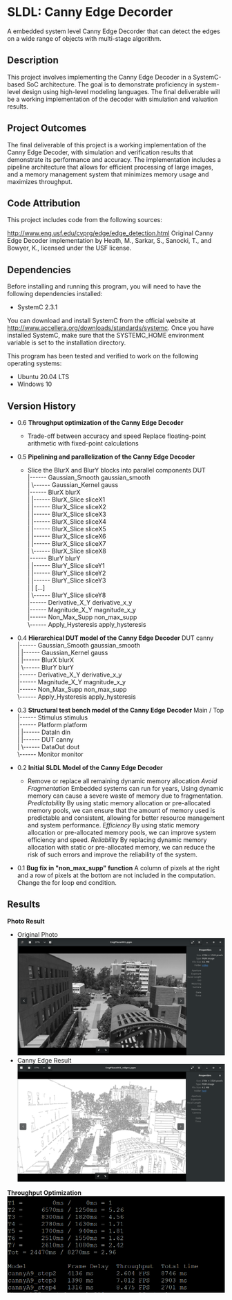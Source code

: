 # SLDL: Canny Edge Decorder

A embedded system level Canny Edge Decorder that can detect the edges on a wide range of objects with multi-stage algorithm.

## Description

This project involves implementing the Canny Edge Decoder in a SystemC-based SoC architecture. The goal is to demonstrate proficiency in system-level design using high-level modeling languages. The final deliverable will be a working implementation of the decoder with simulation and valuation results.

## Project Outcomes
The final deliverable of this project is a working implementation of the Canny Edge Decoder, with simulation and verification results that demonstrate its performance and accuracy. The implementation includes a pipeline architecture that allows for efficient processing of large images, and a memory management system that minimizes memory usage and maximizes throughput.

## Code Attribution
This project includes code from the following sources:

http://www.eng.usf.edu/cvprg/edge/edge_detection.html
Original Canny Edge Decoder implementation by Heath, M., Sarkar, S., Sanocki, T., and Bowyer, K., licensed under the USF license.

## Dependencies

Before installing and running this program, you will need to have the following dependencies installed:
* SystemC 2.3.1

You can download and install SystemC from the official website at http://www.accellera.org/downloads/standards/systemc. Once you have installed SystemC, make sure that the SYSTEMC_HOME environment variable is set to the installation directory.

This program has been tested and verified to work on the following operating systems:
* Ubuntu 20.04 LTS
* Windows 10

## Version History

* 0.6
    **Throughput optimization of the Canny Edge Decoder**
    * Trade-off between accuracy and speed
    Replace floating-point arithmetic with fixed-point calculations

* 0.5 
    **Pipelining and parallelization of the Canny Edge Decoder**
    * Slice the BlurX and BlurY blocks into parallel components
    DUT<br> 
    |------ Gaussian_Smooth gaussian_smooth<br> 
    | \\------ Gaussian_Kernel gauss<br> 
    |------ BlurX blurX <br>
    | |------ BlurX_Slice sliceX1 <br>
    | |------ BlurX_Slice sliceX2 <br>
    | |------ BlurX_Slice sliceX3 <br>
    | |------ BlurX_Slice sliceX4 <br>
    | |------ BlurX_Slice sliceX5 <br>
    | |------ BlurX_Slice sliceX6 <br>
    | |------ BlurX_Slice sliceX7 <br>
    | \\------ BlurX_Slice sliceX8 <br>
    |------ BlurY blurY <br>
    | |------ BlurY_Slice sliceY1 <br>
    | |------ BlurY_Slice sliceY2 <br>
    | |------ BlurY_Slice sliceY3 <br>
    | | [\...] <br>
    | \\------ BlurY_Slice sliceY8 <br> 
    |------ Derivative_X_Y derivative_x_y <br>
    |------ Magnitude_X_Y magnitude_x_y <br>
    |------ Non_Max_Supp non_max_supp <br>
    \\------ Apply_Hysteresis apply_hysteresis <br> 


* 0.4
    **Hierarchical DUT model of the Canny Edge Decoder**
    DUT canny <br>
    |------ Gaussian_Smooth gaussian_smooth <br> 
    | |------ Gaussian_Kernel gauss <br>
    | |------ BlurX blurX <br>
    | \\------ BlurY blurY <br>
    |------ Derivative_X_Y derivative_x_y <br>
    |------ Magnitude_X_Y magnitude_x_y <br>
    |------ Non_Max_Supp non_max_supp <br>
    \\------ Apply_Hysteresis apply_hysteresis <br>

* 0.3
    **Structural test bench model of the Canny Edge Decoder**
    Main / Top <br>
    |------ Stimulus stimulus <br>
    |------ Platform platform <br>
    | |------ DataIn din <br>
    | |------ DUT canny <br>
    | \\------ DataOut dout <br>
    \\------ Monitor monitor <br>

* 0.2
    **Initial SLDL Model of the Canny Edge Decoder**
    * Remove or replace all remaining dynamic memory allocation
    *Avoid Fragmentation*
    Embedded systems can run for years, Using dynamic memory can cause a severe waste of memory due to fragmentation.
    *Predictability*
    By using static memory allocation or pre-allocated memory pools, we can ensure that the amount of memory used is predictable and consistent, allowing for better resource management and system performance.
    *Efficiency*
    By using static memory allocation or pre-allocated memory pools, we can improve system efficiency and speed.
    *Reliability*
    By replacing dynamic memory allocation with static or pre-allocated memory, we can reduce the risk of such errors and improve the reliability of the system.

* 0.1
    **Bug fix in "non_max_supp" function** 
    A column of pixels at the right and a row of pixels at the bottom are not included in 
    the computation. Change the for loop end condition.

## Results

**Photo Result** 
* Original Photo
![orig](/Image/EngPlaza001.pgm.png)
* Canny Edge Result
![canny](/Image/EngPlaza001_edges.pgm.png)

**Throughput Optimization**
![canny](/Image/throughput_optimization.png)
